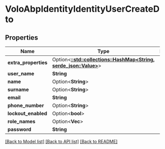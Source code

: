 # VoloAbpIdentityIdentityUserCreateDto

## Properties

Name | Type | Description | Notes
------------ | ------------- | ------------- | -------------
**extra_properties** | Option<[**::std::collections::HashMap<String, serde_json::Value>**](serde_json::Value.md)> |  | [optional][readonly]
**user_name** | **String** |  | 
**name** | Option<**String**> |  | [optional]
**surname** | Option<**String**> |  | [optional]
**email** | **String** |  | 
**phone_number** | Option<**String**> |  | [optional]
**lockout_enabled** | Option<**bool**> |  | [optional]
**role_names** | Option<**Vec<String>**> |  | [optional]
**password** | **String** |  | 

[[Back to Model list]](../README.md#documentation-for-models) [[Back to API list]](../README.md#documentation-for-api-endpoints) [[Back to README]](../README.md)


